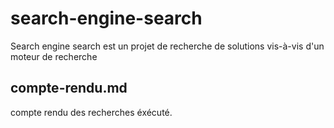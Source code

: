 # search-engine-search 
Search engine search est un projet de recherche de solutions vis-à-vis d'un moteur de recherche 

## compte-rendu.md
compte rendu des recherches éxécuté.
